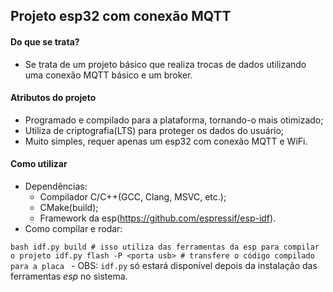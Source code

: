 ## Projeto esp32 com conexão MQTT

#### Do que se trata?
- Se trata de um projeto básico que realiza trocas de dados utilizando uma conexão MQTT básico e um broker.

#### Atributos do projeto
- Programado e compilado para a plataforma, tornando-o mais otimizado;
- Utiliza de criptografia(LTS) para proteger os dados do usuário;
- Muito simples, requer apenas um esp32 com conexão MQTT e WiFi.

#### Como utilizar
- Dependências:
    - Compilador C/C++(GCC, Clang, MSVC, etc.);
    - CMake(build);
    - Framework da esp(https://github.com/espressif/esp-idf).
- Como compilar e rodar:

``bash
        idf.py build # isso utiliza das ferramentas da esp para compilar o projeto
        idf.py flash -P <porta usb> # transfere o código compilado para a placa
``
    - OBS: `idf.py` só estará disponível depois da instalação das ferramentas *esp* no sistema.
